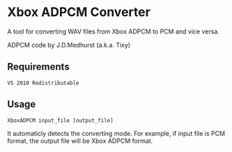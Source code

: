 Xbox ADPCM Converter
========
A tool for converting WAV files from Xbox ADPCM to PCM and vice versa.

ADPCM code by J.D.Medhurst (a.k.a. Tixy)

Requirements
--------
```
VS 2010 Redistributable
```

Usage
--------
```
XboxADPCM input_file [output_file]
```
It automaticly detects the converting mode.
For example, if input file is PCM format, the output file will be Xbox ADPCM format.

